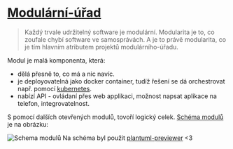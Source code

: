 # [Modulární-úřad](https://github.com/modularni-urad)

> Každý trvale udržitelný software je modulární.
Modularita je to, co zoufale chybí software ve samosprávách.
A je to právě modularita, co je tím hlavním atributem projektů modulárního-úřadu.

Modul je malá komponenta, která:
- dělá přesně to, co má a nic navíc. 
- je deployovatelná jako docker container, tudíž řešení se dá orchestrovat např. pomocí [kubernetes](https://kubernetes.io/).
- nabízí API - ovládaní přes web applikaci, možnost napsat aplikace na telefon, integrovatelnost.

S pomocí dalších otevřených modulů, tovoří logický celek.
[Schéma modulů](https://github.com/modularni-urad/modularni-urad.github.io/blob/master/doc/architecture.plant) je na obrázku:

![Schema modulů](http://www.plantuml.com/plantuml/svg/ZLJFRji-3BxhAOYUVZtar-jG34EpPIY2TblMF-XXwO6LMKUjBNaItQ0P-Z1zW3t2JdcnoRBaEd63DSZ193z-7qMAEdACbkko4Aou82XDLXTejHhL5ZCOjGw2J65kiHG29HiBuwnKEdv_KgnMf8NG9YFO2o6uefjnLUq1Ei0bmYy1_lTZXcS6i05SjuuBTFSR3iCBigqdIhjhyPIuerIVNMwoHvhZpzzWXfQLL1LAwfDlqCh2r1bCDPFLn9ueINsTZaM6Z3Vel6xjoCvrieFkfNTDFgR2JjwTWongvtdsOZbjOAfpIywNQJHRKv0DoQhrHcIexG0hTL2XDTSDGEU-UhCLpSbu0AigGex9p8AzXSEQ5n4ozfzRKVOjBr57m4Lh1SnJh-uc4IP6tgS3HOfnucv41bbXliEi40pZ2QdDALCqyJPqKAeiAsY9bZg9BrSRZNWQIFf9jqtOgTiX0ccUclRs2ePz7fOH-_XQosQFl30Q8YBmnXdq2cK2g_85WxdTYARVYIaheqdp8nGhWigjdta3eE01xfHU_v4BkCFLerp_bY-Z9vq5aU74ZEFSqYjrfzlUOSw_duRBMmLpI7L6cNAGxIQo3M3pp0NTXYDteUvtAHVcOVti_-38EMMqstKQlxFjepFAp5AFFZGlZaXFHV99x_F-pauxB-HhplIH8cbZXMWtC_d3NJu4IpzhSWnBnOkvZlLE9tCjZRbN97gxscNcoVEMz7IzKZAtzbjImoQdlB2r63nrvUqsV0Z3HEodXV5u51jBhfCH_f64KMGz1ALl3Qmy0McsM6WbVKMMSkNOrg9zBtlmUgKUaAcWkVvFOsN_XnMSJiQpVI5U5X_UZv9u5FNesbC5jNsnjQ3_WekgFxjqaRj932AnpJlzIKuSaSxgilWB)
Na schéma byl použit [plantuml-previewer](https://sujoyu.github.io/plantuml-previewer/) <3
